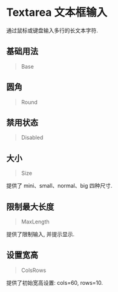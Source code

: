 <!-- @api: OtInput.vue/OtInputAPI.md -->

# Textarea 文本框输入

通过鼠标或键盘输入多行的长文本字符.

## 基础用法

> Base



## 圆角

> Round



## 禁用状态

> Disabled



## 大小

> Size

提供了 mini、small、normal、big 四种尺寸.

## 限制最大长度

> MaxLength

提供了限制输入, 并提示显示.

## 设置宽高

> ColsRows

提供了初始宽高设置: cols=60, rows=10.
